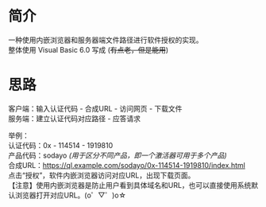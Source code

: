 # 简介

一种使用内嵌浏览器和服务器端文件路径进行软件授权的实现。<br>
整体使用 Visual Basic 6.0 写成 (~~有点老，但是能用~~)<br>

# 思路

客户端：输入认证代码 - 合成URL - 访问网页 - 下载文件<br>
服务端：建立认证代码对应路径 - 应答请求<br>

举例：<br>
认证代码：0x - 114514 - 1919810<br>
产品代码：sodayo  *(用于区分不同产品，即一个激活器可用于多个产品)*<br>
合成URL：https://ql.example.com/sodayo/0x-114514-1919810/index.html<br>
点击“授权”，软件内嵌浏览器访问对应URL，出现下载页面。<br>
【注意】使用内嵌浏览器是防止用户看到具体域名和URL，也可以直接使用系统默认浏览器打开对应URL。(o゜▽゜)o☆<br>
